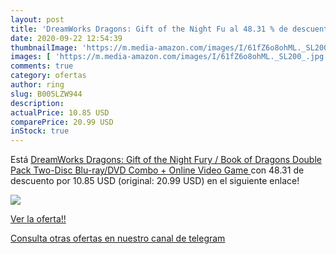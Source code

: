 ```yaml
---
layout: post
title: 'DreamWorks Dragons: Gift of the Night Fu al 48.31 % de descuento'
date: 2020-09-22 12:54:39
thumbnailImage: 'https://m.media-amazon.com/images/I/61fZ6o8ohML._SL200_.jpg'
images: [ 'https://m.media-amazon.com/images/I/61fZ6o8ohML._SL200_.jpg' ]
comments: true
category: ofertas
author: ring
slug: B005LZW944
description:
actualPrice: 10.85 USD
comparePrice: 20.99 USD
inStock: true
---
```


Está [DreamWorks Dragons: Gift of the Night Fury / Book of Dragons Double Pack  Two-Disc Blu-ray/DVD Combo + Online Video Game ](https://www.amazon.com/dp/B005LZW944/?tag=redken08-20) con 48.31 de descuento por 10.85 USD (original: 20.99 USD) en el siguiente enlace!

[![](https://m.media-amazon.com/images/I/61fZ6o8ohML._SL200_.jpg)](https://www.amazon.com/dp/B005LZW944/?tag=redken08-20)

[Ver la oferta!!](https://www.amazon.com/dp/B005LZW944/?tag=redken08-20)

[Consulta otras ofertas en nuestro canal de telegram](https://t.me/s/ofertas25)
